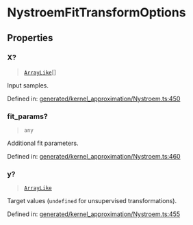 # NystroemFitTransformOptions

## Properties

### X?

> [`ArrayLike`](../types/ArrayLike.md)[]

Input samples.

Defined in:  [generated/kernel\_approximation/Nystroem.ts:450](https://github.com/transitive-bullshit/scikit-learn-ts/blob/b59c1ff/packages/sklearn/src/generated/kernel_approximation/Nystroem.ts#L450)

### fit\_params?

> `any`

Additional fit parameters.

Defined in:  [generated/kernel\_approximation/Nystroem.ts:460](https://github.com/transitive-bullshit/scikit-learn-ts/blob/b59c1ff/packages/sklearn/src/generated/kernel_approximation/Nystroem.ts#L460)

### y?

> [`ArrayLike`](../types/ArrayLike.md)

Target values (`undefined` for unsupervised transformations).

Defined in:  [generated/kernel\_approximation/Nystroem.ts:455](https://github.com/transitive-bullshit/scikit-learn-ts/blob/b59c1ff/packages/sklearn/src/generated/kernel_approximation/Nystroem.ts#L455)
